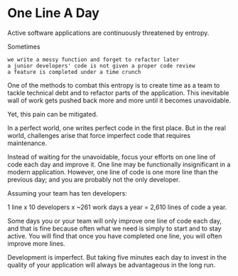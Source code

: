 # One Line A Day

Active software applications are continuously threatened by entropy.

Sometimes

    we write a messy function and forget to refactor later
    a junior developers' code is not given a proper code review
    a feature is completed under a time crunch

One of the methods to combat this entropy is to create time as a team to tackle technical debt and to refactor parts of the application. This inevitable wall of work gets pushed back more and more until it becomes unavoidable.

Yet, this pain can be mitigated.

In a perfect world, one writes perfect code in the first place. But in the real world, challenges arise that force imperfect code that requires maintenance.

Instead of waiting for the unavoidable, focus your efforts on one line of code each day and improve it. One line may be functionally insignificant in a modern application. However, one line of code is one more line than the previous day; and you are probably not the only developer.

Assuming your team has ten developers:

1 line x 10 developers x ~261 work days a year = 2,610 lines of code a year.

Some days you or your team will only improve one line of code each day, and that is fine because often what we need is simply to start and to stay active. You will find that once you have completed one line, you will often improve more lines.

Development is imperfect. But taking five minutes each day to invest in the quality of your application will always be advantageous in the long run.
